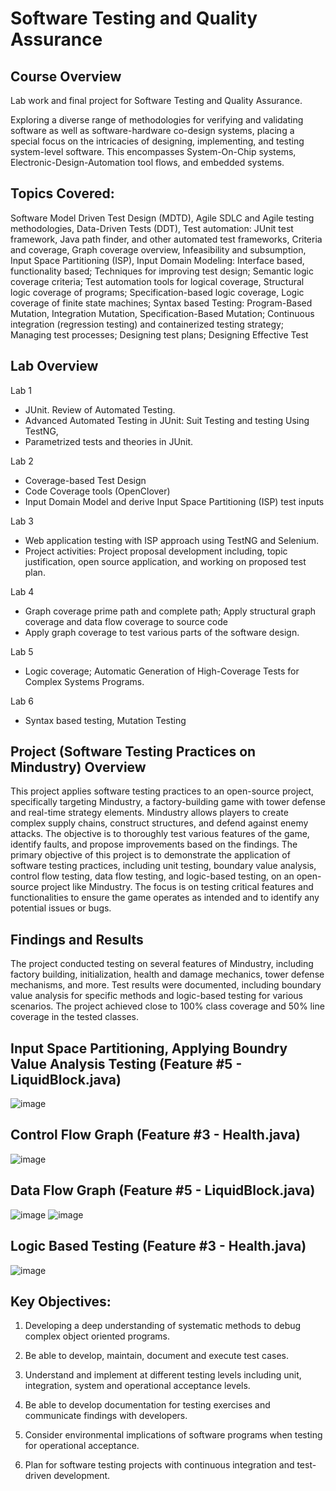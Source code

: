# Software Testing and Quality Assurance

## Course Overview
Lab work and final project for Software Testing and Quality Assurance. 

Exploring a diverse range of methodologies for verifying and validating software as well as software-hardware co-design systems, placing a special focus on the intricacies of designing, implementing, and testing system-level software. This encompasses System-On-Chip systems, Electronic-Design-Automation tool flows, and embedded systems.


## Topics Covered:

Software Model Driven Test Design (MDTD), Agile SDLC and Agile testing methodologies, Data-Driven Tests (DDT), Test automation: JUnit test framework, Java path finder, and other automated test frameworks, Criteria and coverage, Graph coverage overview, Infeasibility and subsumption,
Input Space Partitioning (ISP), Input Domain Modeling: Interface based, functionality based; Techniques for improving test design; Semantic logic coverage criteria; Test automation tools for logical coverage, Structural logic coverage of programs; Specification-based logic coverage, Logic coverage of finite state machines; Syntax based Testing: Program-Based Mutation, Integration Mutation, Specification-Based Mutation; Continuous integration (regression testing) and containerized testing strategy; Managing test processes; Designing test plans; Designing Effective Test

## Lab Overview
Lab 1
- JUnit. Review of Automated Testing. 
- Advanced Automated Testing in JUnit: Suit Testing and testing Using TestNG,
- Parametrized tests and theories in JUnit.

Lab 2
- Coverage-based Test Design
- Code Coverage tools (OpenClover)
- Input Domain Model and derive Input Space Partitioning (ISP) test inputs

Lab 3
- Web application testing with ISP approach using TestNG and Selenium. 
- Project activities: Project proposal development including, topic justification, open source application, and working on proposed test plan.

Lab 4
- Graph coverage prime path and complete path; Apply structural graph coverage and data
flow coverage to source code
- Apply graph coverage to test various parts of the software
design.


Lab 5
- Logic coverage; Automatic Generation of High-Coverage Tests for Complex Systems
Programs.

Lab 6
- Syntax based testing, Mutation Testing

## Project (Software Testing Practices on Mindustry) Overview
This project applies software testing practices to an open-source project, specifically targeting Mindustry, a factory-building game with tower defense and real-time strategy elements. Mindustry allows players to create complex supply chains, construct structures, and defend against enemy attacks. The objective is to thoroughly test various features of the game, identify faults, and propose improvements based on the findings. The primary objective of this project is to demonstrate the application of software testing practices, including unit testing, boundary value analysis, control flow testing, data flow testing, and logic-based testing, on an open-source project like Mindustry. The focus is on testing critical features and functionalities to ensure the game operates as intended and to identify any potential issues or bugs.

## Findings and Results
The project conducted testing on several features of Mindustry, including factory building, initialization, health and damage mechanics, tower defense mechanisms, and more. Test results were documented, including boundary value analysis for specific methods and logic-based testing for various scenarios. The project achieved close to 100% class coverage and 50% line coverage in the tested classes.

## Input Space Partitioning, Applying Boundry Value Analysis Testing (Feature #5 - LiquidBlock.java)
![image](https://github.com/HamzaIqbal22/Software-Testing/assets/81776951/09b10a7d-3d58-4fdf-84c8-0ca3eaf33323)

## Control Flow Graph (Feature #3 - Health.java)
![image](https://github.com/HamzaIqbal22/Software-Testing/assets/81776951/74fcc5f8-2b1b-45b7-9121-1825fa03bffa)
## Data Flow Graph (Feature #5 - LiquidBlock.java)
![image](https://github.com/HamzaIqbal22/Software-Testing/assets/81776951/133a57b9-4ef7-4fba-b349-d5718b5a48c2)
![image](https://github.com/HamzaIqbal22/Software-Testing/assets/81776951/8c9a6cf2-3034-4286-8a21-d4e53e839ce8)

## Logic Based Testing (Feature #3 - Health.java)
![image](https://github.com/HamzaIqbal22/Software-Testing/assets/81776951/bb85275a-053f-4474-948c-f99c694cc9d4)

## Key Objectives:
1. Developing a deep understanding of systematic methods to debug complex object oriented programs.

2. Be able to develop, maintain, document and execute test cases.

3. Understand and implement at different testing levels including unit, integration, system and operational acceptance levels.

4. Be able to develop documentation for testing exercises and communicate findings with developers.

5. Consider environmental implications of software programs when testing for operational acceptance.

6. Plan for software testing projects with continuous integration and test-driven development.
